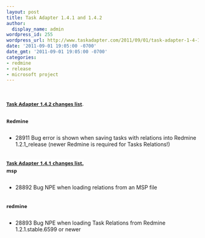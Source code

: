 ```yaml
---
layout: post
title: Task Adapter 1.4.1 and 1.4.2
author:
  display_name: admin
wordpress_id: 255
wordpress_url: http://www.taskadapter.com/2011/09/01/task-adapter-1-4-1-and-1-4-2/
date: '2011-09-01 19:05:00 -0700'
date_gmt: '2011-09-01 19:05:00 -0700'
categories:
- redmine
- release
- microsoft project
---
```

<p><br/>
<div style="color: #7a7a7a; font-family: 'Lucida Grande', 'Lucida Sans Unicode', 'Segoe UI', Helvetica, Arial, sans-serif; font-size: 13px; line-height: 20px; margin-bottom: 25px;"><b style="background-color: white;"><a href="https://www.hostedredmine.com/projects/ta/versions/1169">Task Adapter 1.4.2 changes list</a>.</b></div>
<div style="font-family: 'Lucida Grande', 'Lucida Sans Unicode', 'Segoe UI', Helvetica, Arial, sans-serif; font-size: 13px; line-height: 20px; margin-bottom: 25px;"><span style="background-color: white;"><b>Redmine</b></span></div>
<ul>
<li>28911  Bug error is shown when saving tasks with relations into Redmine 1.2.1_release (newer Redmine is required for Tasks Relations!)</li></ul><br/>
<div style="font-family: 'Lucida Grande', 'Lucida Sans Unicode', 'Segoe UI', Helvetica, Arial, sans-serif; font-size: 13px; line-height: 20px; margin-bottom: 25px;"><span style="background-color: white;"><b><a href="https://www.hostedredmine.com/projects/ta/versions/1170">Task Adapter 1.4.1 changes list.</a></b><br/><b>msp </b></span></div>
<ul>
<li>28892 Bug NPE when loading relations from an MSP file</li></ul><br/>
<div style="font-family: 'Lucida Grande', 'Lucida Sans Unicode', 'Segoe UI', Helvetica, Arial, sans-serif; font-size: 13px; line-height: 20px; margin-bottom: 25px;"><span style="background-color: white;"><b>redmine</b></span></div>
<ul>
<li>28893  Bug NPE when loading Task Relations from Redmine 1.2.1.stable.6599 or newer</li></ul><br/></p>
